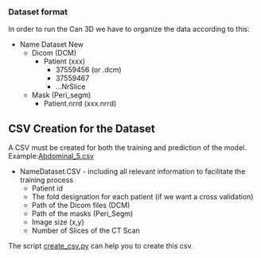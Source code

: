 ### Dataset format

In order to run the Can 3D we have to organize the data according to this:

- Name Dataset New 
    -  Dicom (DCM)
        - Patient (xxx)
            - 37559456 (or .dcm)
            - 37559467
            - ...NrSlice
    -  Mask (Peri_segm)
        - Patient.nrrd (xxx.nrrd)

## CSV Creation for the Dataset 

A CSV must be created for both the training and prediction of the model. Example:[Abdominal_5.csv](\Abdominal_5.csv)

-  NameDataset.CSV - including all relevant information to facilitate the training process
    - Patient id
    - The fold designation for each patient (if we want a cross validation)
    - Path of the Dicom files (DCM)
    - Path of the masks (Peri_Segm)
    - Image size (x,y)
    - Number of Slices of the CT Scan

The script [create_csv.py](\create_csv.py) can help you to create this csv.
                    
    